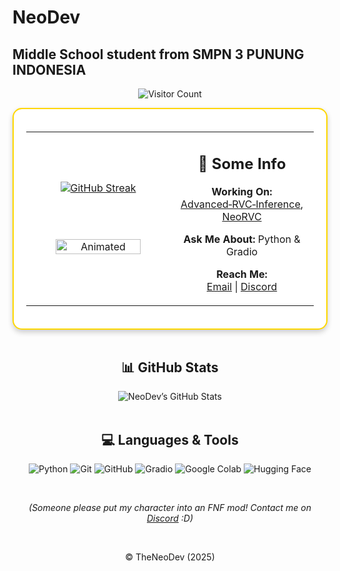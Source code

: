 <!-- README.md -->

<h1 align="center">

  # NeoDev
  
  ## Middle School student from SMPN 3 PUNUNG INDONESIA

</div>
<!-- Visitor Counter -->
<p align="center">
  <img src="https://komarev.com/ghpvc/?username=TheNeodev&label=Visitors&color=FF0000&style=flat" alt="Visitor Count" />
</p>

<!-- Profile Card -->
<div align="center">

<div style="display: flex; flex-wrap: wrap; justify-content: center; align-items: center; border: 2px solid #FFD700; border-radius: 15px; padding: 20px; max-width: 800px; box-shadow: 0 4px 8px rgba(0,0,0,0.2); background-color: #fff;">

<table>
<tr>
<td align="center" style="width:50%;">

<!-- GitHub Streak -->
<a href="https://git.io/streak-stats">
  <img src="https://streak-stats.demolab.com?user=TheNeoDev&theme=transparent&hide_border=true&short_numbers=true&background=00000000&border=00000000&ring=005eff&fire=ff0000&currStreakLabel=ffd700&currStreakNum=005eff&sideNums=ffffff&sideLabels=ffd700&dates=ffffff" alt="GitHub Streak"/>
</a>

<br/><br/>

<!-- Animated Gif -->
<img src="https://media.tenor.com/GiG-sl9vrJ8AAAAj/i-love-you-i-love-you-baby.gif" alt="Animated" width="80%"/>

</td>
<td align="center" style="width:50%;">

<!-- Some Info -->
<h2>📄 Some Info</h2>
<p><strong>Working On:</strong><br/>
  <a href="https://github.com/ArkanDash/Advanced-RVC-Inference">Advanced‑RVC‑Inference</a>,<br/>
  <a href="https://github.com/TheNeodev/NeoRVC">NeoRVC</a>
</p>
<p><strong>Ask Me About:</strong> Python & Gradio</p>
<p><strong>Reach Me:</strong><br/>
  <a href="mailto:neoforevershog@gmail.com">Email</a> |
  <a href="https://discord.com/users/1314204512814235689">Discord</a>
</p>

</td>
</tr>
</table>

</div>

</div>

<br/>



<!-- GitHub Stats Section -->
<div align="center">
  <h2>📊 GitHub Stats</h2>
  <img src="https://github-readme-stats.vercel.app/api?username=TheNeoDev&show_icons=true&count_private=true&include_all_commits=false&custom_title=NeoDev's%20GitHub%20Stats&title_color=FFD700&text_color=DAA520&icon_color=FFA500&bg_color=FFFFFF" alt="NeoDev’s GitHub Stats"/>
</div>

<br/>

<!-- Languages and Tools -->
<div align="center">
  <h2>💻 Languages & Tools</h2>
  <p>
    <img src="https://img.shields.io/badge/Python-3776AB?style=for-the-badge&logo=python&logoColor=white" alt="Python"/>
    <img src="https://img.shields.io/badge/Git-F05032?style=for-the-badge&logo=git&logoColor=white" alt="Git"/>
    <img src="https://img.shields.io/badge/GitHub-181717?style=for-the-badge&logo=github&logoColor=white" alt="GitHub"/>
    <img src="https://img.shields.io/badge/Gradio-db9618?style=for-the-badge&logo=gradio&logoColor=white" alt="Gradio"/>
    <img src="https://img.shields.io/badge/Google_Colab-F9AB00?style=for-the-badge&logo=googlecolab&logoColor=blue" alt="Google Colab"/>
    <img src="https://img.shields.io/badge/Hugging_Face-FF9900?style=for-the-badge&logo=huggingface&logoColor=white" alt="Hugging Face"/>
  </p>
</div>

<br/>

<!-- Fun Note -->
<div align="center">
  <p><i>(Someone please put my character into an FNF mod! Contact me on <a href="https://discord.com/users/1314204512814235689">Discord</a> :D)</i></p>
</div>

<br/>

<!-- Footer -->
<div align="center">
  <p>© TheNeoDev (2025)</p>
</div>
